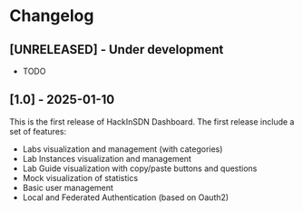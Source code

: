 # Changelog

## [UNRELEASED] - Under development

- TODO

## [1.0] - 2025-01-10

This is the first release of HackInSDN Dashboard. The first release include a set of features:

- Labs visualization and management (with categories)
- Lab Instances visualization and management
- Lab Guide visualization with copy/paste buttons and questions
- Mock visualization of statistics
- Basic user management
- Local and Federated Authentication (based on Oauth2)
